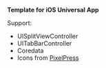 **Template for iOS Universal App**

Support:

- UISplitViewController 
- UITabBarController
- Coredata
- Icons from [PixelPress](http://www.pixelpressicons.com/?p=108)